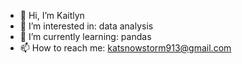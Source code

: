 - 👋 Hi, I’m Kaitlyn
- 👀 I’m interested in: data analysis
- 🌱 I’m currently learning: pandas
- 📫 How to reach me: katsnowstorm913@gmail.com

<!---
katsnowstorm913/katsnowstorm913 is a ✨ special ✨ repository because its `README.md` (this file) appears on your GitHub profile.
You can click the Preview link to take a look at your changes.
--->
